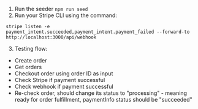 1. Run the seeder `npm run seed`
2. Run your Stripe CLI using the command:

```shell
stripe listen -e payment_intent.succeeded,payment_intent.payment_failed --forward-to http://localhost:3000/api/webhook
```

3. Testing flow:

- Create order
- Get orders
- Checkout order using order ID as input
- Check Stripe if payment successful
- Check webhook if payment successful
- Re-check order, should change its status to "processing" - meaning ready for order fulfillment, paymentInfo status should be "succeeded"
